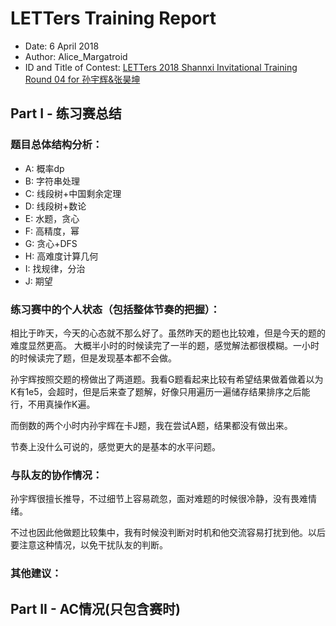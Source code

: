 # LETTers Training Report

- Date: 6 April 2018
- Author: Alice_Margatroid
- ID and Title of Contest: [LETTers 2018 Shannxi Invitational Training Round 04 for 孙宇辉&张昊坤](https://vjudge.net/contest/220605)

## Part I - 练习赛总结

### 题目总体结构分析：

- A: 概率dp
- B: 字符串处理
- C: 线段树+中国剩余定理
- D: 线段树+数论
- E: 水题，贪心
- F: 高精度，幂
- G: 贪心+DFS
- H: 高难度计算几何
- I: 找规律，分治
- J: 期望


### 练习赛中的个人状态（包括整体节奏的把握）：

相比于昨天，今天的心态就不那么好了。虽然昨天的题也比较难，但是今天的题的难度显然更高。
大概半小时的时候读完了一半的题，感觉解法都很模糊。一小时的时候读完了题，但是发现基本都不会做。

孙宇辉按照交题的榜做出了两道题。我看G题看起来比较有希望结果做着做着以为K有1e5，会超时，但是后来查了题解，好像只用遍历一遍储存结果排序之后能行，不用真操作K遍。

而倒数的两个小时内孙宇辉在卡J题，我在尝试A题，结果都没有做出来。

节奏上没什么可说的，感觉更大的是基本的水平问题。

### 与队友的协作情况：

孙宇辉很擅长推导，不过细节上容易疏忽，面对难题的时候很冷静，没有畏难情绪。

不过也因此他做题比较集中，我有时候没判断对时机和他交流容易打扰到他。以后要注意这种情况，以免干扰队友的判断。

### 其他建议：



## Part II - AC情况(只包含赛时)

